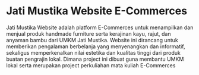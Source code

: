 # Jati Mustika Website E-Commerces

Jati Mustika Website adalah platform E-Commerces untuk menampilkan dan menjual produk handmade furniture serta kerajinan kayu, rajut, dan anyaman bambu dari UMKM Jati Mustika. Website ini dirancang untuk memberikan pengalaman berbelanja yang menyenangkan dan informatif, sekaligus memperkenalkan nilai estetika dan kualitas tinggi dari produk buatan pengrajin lokal. Dimana project ini dibuat guna membantu UMKM lokal serta merupakan project perkuliahan mata kuliah E-Commerces

